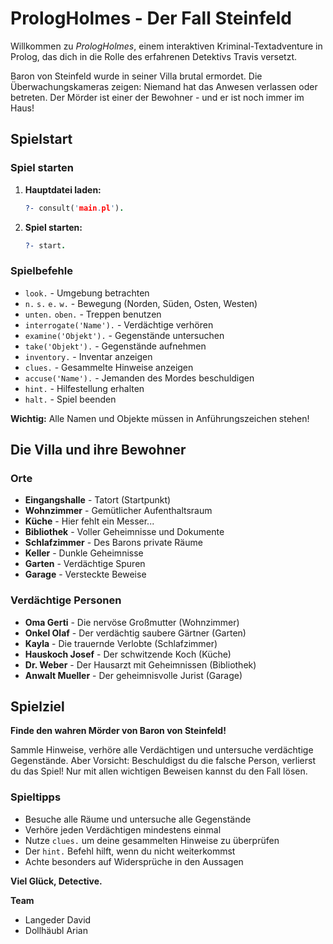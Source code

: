 # PrologHolmes - Der Fall Steinfeld

Willkommen zu *PrologHolmes*, einem interaktiven Kriminal-Textadventure in Prolog, das dich in die Rolle des erfahrenen Detektivs Travis versetzt.

Baron von Steinfeld wurde in seiner Villa brutal ermordet. Die Überwachungskameras zeigen: Niemand hat das Anwesen verlassen oder betreten. Der Mörder ist einer der Bewohner - und er ist noch immer im Haus!

## Spielstart

### Spiel starten
1. **Hauptdatei laden:**
   ```prolog
   ?- consult('main.pl').
   ```
3. **Spiel starten:**
   ```prolog
   ?- start.
   ```

### Spielbefehle
- `look.` - Umgebung betrachten
- `n.` `s.` `e.` `w.` - Bewegung (Norden, Süden, Osten, Westen)
- `unten.` `oben.` - Treppen benutzen
- `interrogate('Name').` - Verdächtige verhören
- `examine('Objekt').` - Gegenstände untersuchen
- `take('Objekt').` - Gegenstände aufnehmen
- `inventory.` - Inventar anzeigen
- `clues.` - Gesammelte Hinweise anzeigen
- `accuse('Name').` - Jemanden des Mordes beschuldigen
- `hint.` - Hilfestellung erhalten
- `halt.` - Spiel beenden

**Wichtig:** Alle Namen und Objekte müssen in Anführungszeichen stehen!

## Die Villa und ihre Bewohner

### Orte
- **Eingangshalle** - Tatort (Startpunkt)
- **Wohnzimmer** - Gemütlicher Aufenthaltsraum
- **Küche** - Hier fehlt ein Messer...
- **Bibliothek** - Voller Geheimnisse und Dokumente
- **Schlafzimmer** - Des Barons private Räume
- **Keller** - Dunkle Geheimnisse
- **Garten** - Verdächtige Spuren
- **Garage** - Versteckte Beweise

### Verdächtige Personen
- **Oma Gerti** - Die nervöse Großmutter (Wohnzimmer)
- **Onkel Olaf** - Der verdächtig saubere Gärtner (Garten)
- **Kayla** - Die trauernde Verlobte (Schlafzimmer)
- **Hauskoch Josef** - Der schwitzende Koch (Küche)
- **Dr. Weber** - Der Hausarzt mit Geheimnissen (Bibliothek)
- **Anwalt Mueller** - Der geheimnisvolle Jurist (Garage)

## Spielziel

**Finde den wahren Mörder von Baron von Steinfeld!**

Sammle Hinweise, verhöre alle Verdächtigen und untersuche verdächtige Gegenstände. Aber Vorsicht: Beschuldigst du die falsche Person, verlierst du das Spiel! Nur mit allen wichtigen Beweisen kannst du den Fall lösen.

### Spieltipps
- Besuche alle Räume und untersuche alle Gegenstände
- Verhöre jeden Verdächtigen mindestens einmal
- Nutze `clues.` um deine gesammelten Hinweise zu überprüfen
- Der `hint.` Befehl hilft, wenn du nicht weiterkommst
- Achte besonders auf Widersprüche in den Aussagen

**Viel Glück, Detective.**


**Team**
- Langeder David
- Dollhäubl Arian

